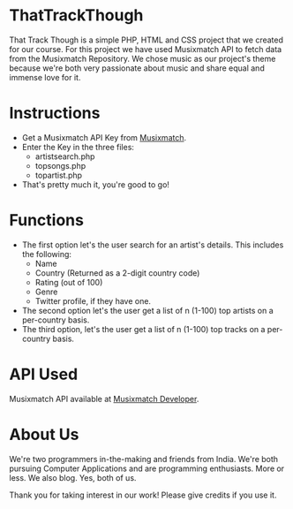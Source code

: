 # ThatTrackThough

That Track Though is a simple PHP, HTML and CSS project that we created for our course. For this project we have used Musixmatch API to fetch data from the Musixmatch Repository. We chose music as our project's theme because we're both very passionate about music and share equal and immense love for it.

# Instructions

* Get a Musixmatch API Key from [Musixmatch](developer.musixmatch.com).
* Enter the Key in the three files:
  * artistsearch.php
  * topsongs.php
  * topartist.php
* That's pretty much it, you're good to go!

# Functions

* The first option let's the user search for an artist's details. This includes the following:
  * Name
  * Country (Returned as a 2-digit country code)
  * Rating (out of 100)
  * Genre
  * Twitter profile, if they have one.
* The second option let's the user get a list of n (1-100) top artists on a per-country basis.
* The third option, let's the user get a list of n (1-100) top tracks on a per-country basis.

# API Used

Musixmatch API available at [Musixmatch Developer](developer.musixmatch.com).

# About Us

We're two programmers in-the-making and friends from India. We're both pursuing Computer Applications and are programming enthusiasts. More or less. We also blog. Yes, both of us.

Thank you for taking interest in our work! Please give credits if you use it.
